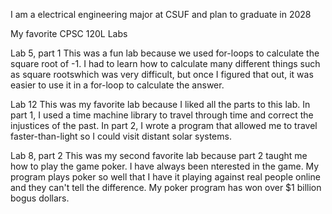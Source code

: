 

I am a electrical engineering major at CSUF and plan to graduate in 2028

My favorite CPSC 120L Labs

Lab 5, part 1 This was a fun lab because we used for-loops to calculate the square root of -1. I had to learn how to calculate many different things such as square rootswhich was very difficult, but once I figured that out, it was easier to use it in a for-loop to calculate the answer.

Lab 12 This was my favorite lab because I liked all the parts to this lab. In part 1, I used a time machine library to travel through time and correct the injustices of the past. In part 2, I wrote a program that allowed me to travel faster-than-light so I could visit distant solar systems.

Lab 8, part 2 This was my second favorite lab because part 2 taught me how to play the game poker. I have always been nterested in the game. My program plays poker so well that I have it playing against real people online and they can't tell the difference. My poker program has won over $1 billion bogus dollars.
